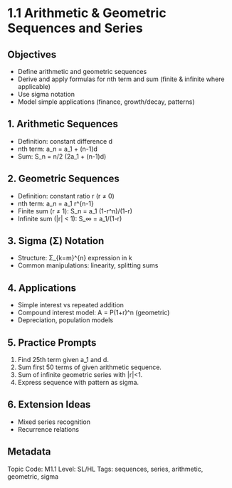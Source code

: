 # 1.1 Arithmetic & Geometric Sequences and Series

## Objectives
- Define arithmetic and geometric sequences
- Derive and apply formulas for nth term and sum (finite & infinite where applicable)
- Use sigma notation
- Model simple applications (finance, growth/decay, patterns)

## 1. Arithmetic Sequences
- Definition: constant difference d
- nth term: a_n = a_1 + (n-1)d
- Sum: S_n = n/2 (2a_1 + (n-1)d)

## 2. Geometric Sequences
- Definition: constant ratio r (r ≠ 0)
- nth term: a_n = a_1 r^{n-1}
- Finite sum (r ≠ 1): S_n = a_1 (1-r^n)/(1-r)
- Infinite sum (|r| < 1): S_∞ = a_1/(1-r)

## 3. Sigma (Σ) Notation
- Structure: Σ_{k=m}^{n} expression in k
- Common manipulations: linearity, splitting sums

## 4. Applications
- Simple interest vs repeated addition
- Compound interest model: A = P(1+r)^n (geometric)
- Depreciation, population models

## 5. Practice Prompts
1. Find 25th term given a_1 and d.
2. Sum first 50 terms of given arithmetic sequence.
3. Sum of infinite geometric series with |r|<1.
4. Express sequence with pattern as sigma.

## 6. Extension Ideas
- Mixed series recognition
- Recurrence relations

## Metadata
Topic Code: M1.1
Level: SL/HL
Tags: sequences, series, arithmetic, geometric, sigma
